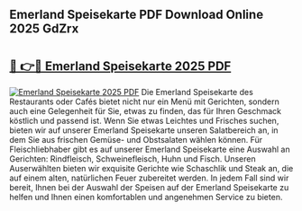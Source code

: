 ## Emerland Speisekarte PDF Download Online 2025 GdZrx

# <h2><a href="http://gc7p1e.nevu.top/?p=Emerland+Speisekarte">🔗 👉🔴 Emerland Speisekarte 2025 PDF</a></h2>

[![Emerland Speisekarte 2025 PDF](https://i.imgur.com/dBaPXMq.png)](http://gc7p1e.nevu.top/?p=Emerland+Speisekarte)
Die Emerland Speisekarte des Restaurants oder Cafés bietet nicht nur ein Menü mit Gerichten, sondern auch eine Gelegenheit für Sie, etwas zu finden, das für Ihren Geschmack köstlich und passend ist. Wenn Sie etwas Leichtes und Frisches suchen, bieten wir auf unserer Emerland Speisekarte unseren Salatbereich an, in dem Sie aus frischen Gemüse- und Obstsalaten wählen können. Für Fleischliebhaber gibt es auf unserer Emerland Speisekarte eine Auswahl an Gerichten: Rindfleisch, Schweinefleisch, Huhn und Fisch. Unseren Auserwählten bieten wir exquisite Gerichte wie Schaschlik und Steak an, die auf einem alten, natürlichen Feuer zubereitet werden. In jedem Fall sind wir bereit, Ihnen bei der Auswahl der Speisen auf der Emerland Speisekarte zu helfen und Ihnen einen komfortablen und angenehmen Service zu bieten.
